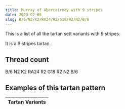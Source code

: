 ```yaml
---
title: Murray of Abercairney with 9 stripes
date: 2023-02-05
slug: B/6/N2/K2/RA24/R2/G18/R2/N2/B/6
---
```

This is a list of all the tartan sett variants with 9 stripes.

It is a 9 stripes tartan.


## Thread count
B/6 N2 K2 RA24 R2 G18 R2 N2 B/6

## Examples of this tartan pattern

| Tartan Variants |
|---------------|
